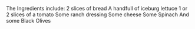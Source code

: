 The Ingredients include:
    2 slices of bread
    A handfull of iceburg lettuce
    1 or 2 slices of a tomato
    Some ranch dressing 
    Some cheese
    Some Spinach
    And some Black Olives